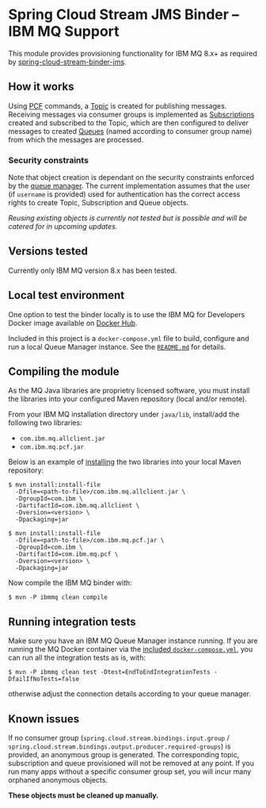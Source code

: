 # Spring Cloud Stream JMS Binder – IBM MQ Support

This module provides provisioning functionality for IBM MQ 8.x+ as required by [spring-cloud-stream-binder-jms](../../../).

## How it works

Using [PCF](https://www.ibm.com/support/knowledgecenter/SSFKSJ_7.0.1/com.ibm.mq.amqzag.doc/fa11570_.htm)
commands, a [Topic](http://www.ibm.com/support/knowledgecenter/SSFKSJ_8.0.0/com.ibm.mq.pro.doc/q004990_.htm)
is created for publishing messages. Receiving messages via consumer groups is implemented as [Subscriptions](http://www.ibm.com/support/knowledgecenter/SSFKSJ_7.5.0/com.ibm.mq.pla.doc/q004950_.htm)
created and subscribed to the Topic, which are then configured to deliver messages to created [Queues](http://www.ibm.com/support/knowledgecenter/SSFKSJ_8.0.0/com.ibm.mq.explorer.doc/e_queues.htm)
(named according to consumer group name) from which the messages are processed.

### Security constraints

Note that object creation is dependant on the security constraints enforced by the [queue manager](https://www.ibm.com/support/knowledgecenter/SSFKSJ_7.1.0/com.ibm.mq.doc/fa10450_.htm).
The current implementation assumes that the user (if `username` is provided) used for authentication
has the correct access rights to create Topic, Subscription and Queue objects.

*Reusing existing objects is currently not tested but is possible and will be
catered for in upcoming updates.*

## Versions tested

Currently only IBM MQ version 8.x has been tested.

## Local test environment

One option to test the binder locally is to use the 
IBM MQ for Developers Docker image available on [Docker Hub](https://hub.docker.com/r/ibmcom/mq/).

Included in this project is a `docker-compose.yml` file to build, configure and run a local
Queue Manager instance. See the [`README.md`](src/etc/docker/v8/README.md) for details.

## Compiling the module

As the MQ Java libraries are proprietry licensed software, you must install the 
libraries into your configured Maven repository (local and/or remote).

From your IBM MQ installation directory under `java/lib`, install/add the following two libraries:

* `com.ibm.mq.allclient.jar`
* `com.ibm.mq.pcf.jar`

Below is an example of [installing](https://maven.apache.org/guides/mini/guide-3rd-party-jars-local.html)
the two libraries into your local Maven repository:

```console
$ mvn install:install-file 
  -Dfile=<path-to-file>/com.ibm.mq.allclient.jar \
  -DgroupId=com.ibm \
  -DartifactId=com.ibm.mq.allclient \
  -Dversion=<version> \
  -Dpackaging=jar
  
$ mvn install:install-file 
  -Dfile=<path-to-file>/com.ibm.mq.pcf.jar \
  -DgroupId=com.ibm \
  -DartifactId=com.ibm.mq.pcf \
  -Dversion=<version> \
  -Dpackaging=jar  
```

Now compile the IBM MQ binder with:

```console
$ mvn -P ibmmq clean compile
```

## Running integration tests

Make sure you have an IBM MQ Queue Manager instance running.
If you are running the MQ Docker container via the [included `docker-compose.yml`](src/etc/docker/v8/README.md),
you can run all the integration tests as is, with:

```console
$ mvn -P ibmmq clean test -Dtest=EndToEndIntegrationTests -DfailIfNoTests=false
```

otherwise adjust the connection details according to your queue manager.

## Known issues

If no consumer group (`spring.cloud.stream.bindings.input.group` / `spring.cloud.stream.bindings.output.producer.required-groups`)
is provided, an anonymous group is generated. The corresponding
topic, subscription and queue provisioned will not be removed at any point.
If you run many apps without a specific consumer group set, you will
incur many orphaned anonymous objects. 

**These objects must be cleaned up manually.**
